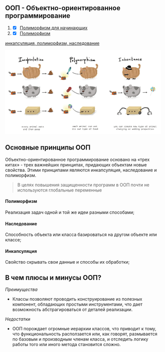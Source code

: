  ## ООП - Объектно-ориентированное программирование
 
 1. - [x] [Полиморфизм для начинающих](https://habr.com/ru/post/37576/)
 2. - [x] [Полиморфизм](https://www.hackingwithswift.com/read/0/20/polymorphism-and-typecasting)

[инкапсуляция, полиморфизм, наследование](https://cakeinpanic.medium.com/инкапсуляция-полиморфизм-наследование-166591e5928e)

![OOPInPicture](https://github.com/eldaroid/pictures/blob/master/iOSWiki/DesignPatterns/OOPInPicture.png?raw=true)

## Основные принципы ООП

Объектно-ориентированное программирование основано на «трех китах» - трех важнейших принципах, придающих объектам новые свойства. Этими принципами являются инкапсуляция, наследование и полиморфизм.

> В целях повышения защищенности программ в ООП почти не используются глобальные переменные

#### Полиморфизм

Реализация задач одной и той же идеи разными способами;

#### Наследование

Cпособность объекта или класса базироваться на другом объекте или классе;

#### Инкапсуляция

Cвойство скрывать свои данные и способы их обработки;

## В чем плюсы и минусы ООП?

_Преимущества_

* Классы позволяют проводить конструирование из полезных компонент, обладающих простыми инструментами, что дает возможность абстрагироваться от деталей реализации.

_Недостатки_

* ООП порождает огромные иерархии классов, что приводит к тому, что функциональность расползается или, как говорят, размывается по базовым и производным членам класса, и отследить логику работы того или иного метода становится сложно.